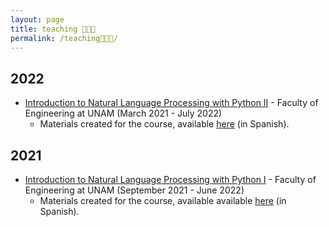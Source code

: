 ```yaml
---
layout: page
title: teaching 🧑🏽‍🏫
permalink: /teaching🧑🏽‍🏫/
---
```



## 2022

- [Introduction to Natural Language Processing with Python II](https://juanmvsa.github.io/docs/Curso%20II.pdf) - Faculty of Engineering at UNAM (March 2021 - July 2022)
  - Materials created for the course, available [here](https://github.com/juanmvsa/CursoPLN2-UNAM) (in Spanish).

## 2021

- [Introduction to Natural Language Processing with Python I](https://juanmvsa.github.io/docs/Curso%20I.pdf) - Faculty of Engineering at UNAM (September 2021 - June 2022)
  - Materials created for the course, available available [here](https://github.com/juanmvsa/CursoPLN-UNAM) (in Spanish).
